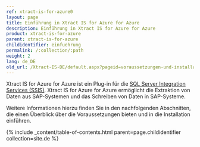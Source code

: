 ```yaml
---
ref: xtract-is-for-azure0
layout: page
title: Einführung in Xtract IS for Azure for Azure
description: Einführung in Xtract IS for Azure for Azure
product: xtract-is-for-azure
parent: xtract-is-for-azure
childidentifier: einfuehrung
permalink: /:collection/:path
weight: 2
lang: de_DE
old_url: /Xtract-IS-DE/default.aspx?pageid=voraussetzungen-und-installation
---
```

Xtract IS for Azure for Azure ist ein Plug-in für die [SQL Server Integration Services (SSIS)](https://docs.microsoft.com/en-us/sql/integration-services/sql-server-integration-services).
Xtract IS for Azure for Azure ermöglicht die Extraktion von Daten aus SAP-Systemen und das Schreiben von Daten in SAP-Systeme.

Weitere Informationen hierzu finden Sie in den nachfolgenden Abschnitten, die einen Überblick über die Voraussetzungen bieten und in die Installation einführen.

{% include _content/table-of-contents.html parent=page.childidentifier collection=site.de %}
